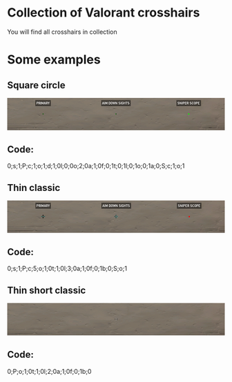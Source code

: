 # Collection of Valorant crosshairs
You will find all crosshairs in collection

# Some examples

## Square circle
![alt text](https://github.com/Eliesmbr/val-crosshair/blob/main/pictures/3.PNG?raw=true)
## Code:
0;s;1;P;c;1;o;1;d;1;0l;0;0o;2;0a;1;0f;0;1t;0;1l;0;1o;0;1a;0;S;c;1;o;1

## Thin classic
![alt text](https://github.com/Eliesmbr/val-crosshair/blob/main/pictures/4.PNG?raw=true)
## Code:
0;s;1;P;c;5;o;1;0t;1;0l;3;0a;1;0f;0;1b;0;S;o;1

## Thin short classic
![alt text](https://github.com/Eliesmbr/val-crosshair/blob/main/pictures/5.PNG?raw=true)
## Code:
0;P;o;1;0t;1;0l;2;0a;1;0f;0;1b;0